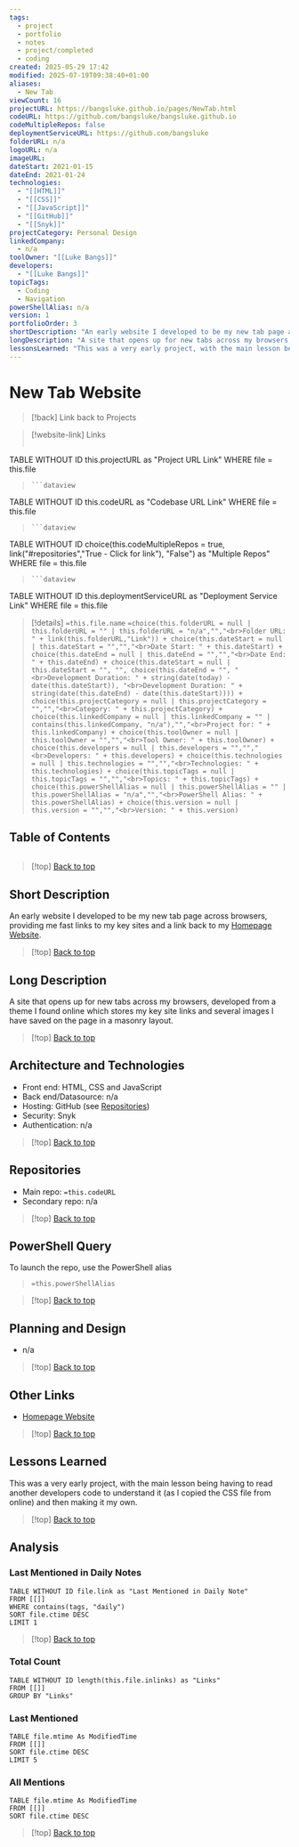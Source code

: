 ```yaml
---
tags:
  - project
  - portfolio
  - notes
  - project/completed
  - coding
created: 2025-05-29 17:42
modified: 2025-07-19T09:38:40+01:00
aliases:
  - New Tab
viewCount: 16
projectURL: https://bangsluke.github.io/pages/NewTab.html
codeURL: https://github.com/bangsluke/bangsluke.github.io
codeMultipleRepos: false
deploymentServiceURL: https://github.com/bangsluke
folderURL: n/a
logoURL: n/a
imageURL: 
dateStart: 2021-01-15
dateEnd: 2021-01-24
technologies:
  - "[[HTML]]"
  - "[[CSS]]"
  - "[[JavaScript]]"
  - "[[GitHub]]"
  - "[[Snyk]]"
projectCategory: Personal Design
linkedCompany:
  - n/a
toolOwner: "[[Luke Bangs]]"
developers:
  - "[[Luke Bangs]]"
topicTags:
  - Coding
  - Navigation
powerShellAlias: n/a
version: 1
portfolioOrder: 3
shortDescription: "An early website I developed to be my new tab page across browsers, providing me fast links to my key sites and a link back to my <a href=\"/portfolio/projects/Homepage Website\" class=\"theme-link\">Homepage Website</a>."
longDescription: "A site that opens up for new tabs across my browsers, developed from a theme I found online which stores my key site links and several images I have saved on the page in a masonry layout."
lessonsLearned: "This was a very early project, with the main lesson being having to read another developers code to understand it (as I copied the <span class=\"theme-link\">CSS</span> file from online) and then making it my own."
---
```

# New Tab Website

> [!back] Link back to <span class="theme-link">Projects</span>

>[!website-link] Links
> ```dataview
TABLE WITHOUT ID this.projectURL as "Project URL Link"
WHERE file = this.file
>```
>```dataview
TABLE WITHOUT ID this.codeURL as "Codebase URL Link"
WHERE file = this.file
>```
>```dataview
TABLE WITHOUT ID choice(this.codeMultipleRepos = true, link("#repositories","True - Click for link"), "False") as "Multiple Repos"
WHERE file = this.file
>```
>```dataview
TABLE WITHOUT ID this.deploymentServiceURL as "Deployment Service Link"
WHERE file = this.file

>[!details]  `=this.file.name`
>`=choice(this.folderURL = null | this.folderURL = "" | this.folderURL = "n/a","","<br>Folder URL: " + link(this.folderURL,"Link")) + choice(this.dateStart = null | this.dateStart = "","","<br>Date Start: " + this.dateStart) + choice(this.dateEnd = null | this.dateEnd = "","","<br>Date End: " + this.dateEnd) + choice(this.dateStart = null | this.dateStart = "", "", choice(this.dateEnd = "", "<br>Development Duration: " + string(date(today) - date(this.dateStart)), "<br>Development Duration: " + string(date(this.dateEnd) - date(this.dateStart)))) + choice(this.projectCategory = null | this.projectCategory = "","","<br>Category: " + this.projectCategory) + choice(this.linkedCompany = null | this.linkedCompany = "" | contains(this.linkedCompany, "n/a"),"","<br>Project for: " + this.linkedCompany) + choice(this.toolOwner = null | this.toolOwner = "","","<br>Tool Owner: " + this.toolOwner) + choice(this.developers = null | this.developers = "","","<br>Developers: " + this.developers) + choice(this.technologies = null | this.technologies = "","","<br>Technologies: " + this.technologies) + choice(this.topicTags = null | this.topicTags = "","","<br>Topics: " + this.topicTags) + choice(this.powerShellAlias = null | this.powerShellAlias = "" | this.powerShellAlias = "n/a","","<br>PowerShell Alias: " + this.powerShellAlias) + choice(this.version = null | this.version = "","","<br>Version: " + this.version)`

## Table of Contents

```table-of-contents
```

>[!top] [Back to top](#Table%20of%20Contents)

## Short Description

An early website I developed to be my new tab page across browsers, providing me fast links to my key sites and a link back to my <a href="/portfolio/projects/Homepage Website" class="theme-link">Homepage Website</a>.

>[!top] [Back to top](#Table%20of%20Contents)

## Long Description

A site that opens up for new tabs across my browsers, developed from a theme I found online which stores my key site links and several images I have saved on the page in a masonry layout.

>[!top] [Back to top](#Table%20of%20Contents)

## Architecture and Technologies

- Front end: <span class="theme-link">HTML</span>, <span class="theme-link">CSS</span> and <span class="theme-link">JavaScript</span>
- Back end/Datasource: n/a
- Hosting: <span class="theme-link">GitHub</span> (see [Repositories](#repositories))
- Security: <span class="theme-link">Snyk</span>
- Authentication: n/a

>[!top] [Back to top](#Table%20of%20Contents)

## Repositories

- Main repo: `=this.codeURL`
- Secondary repo: n/a

>[!top] [Back to top](#Table%20of%20Contents)

## PowerShell Query

To launch the repo, use the <span class="theme-link">PowerShell</span> alias 

> `=this.powerShellAlias`

>[!top] [Back to top](#Table%20of%20Contents)

## Planning and Design

- n/a

>[!top] [Back to top](#Table%20of%20Contents)

## Other Links

- <a href="/portfolio/projects/Homepage Website" class="theme-link">Homepage Website</a>

>[!top] [Back to top](#Table%20of%20Contents)

## Lessons Learned

This was a very early project, with the main lesson being having to read another developers code to understand it (as I copied the <span class="theme-link">CSS</span> file from online) and then making it my own.

>[!top] [Back to top](#Table%20of%20Contents)

## Analysis

### Last Mentioned in Daily Notes

```dataview
TABLE WITHOUT ID file.link as "Last Mentioned in Daily Note"
FROM [[]]
WHERE contains(tags, "daily")
SORT file.ctime DESC
LIMIT 1
```

>[!top] [Back to top](#Table%20of%20Contents)

### Total Count

```dataview
TABLE WITHOUT ID length(this.file.inlinks) as "Links"
FROM [[]]
GROUP BY "Links"
```

### Last Mentioned

```dataview
TABLE file.mtime As ModifiedTime
FROM [[]]
SORT file.ctime DESC
LIMIT 5
```

### All Mentions

```dataview
TABLE file.mtime As ModifiedTime
FROM [[]]
SORT file.ctime DESC
```

>[!top] [Back to top](#Table%20of%20Contents)
